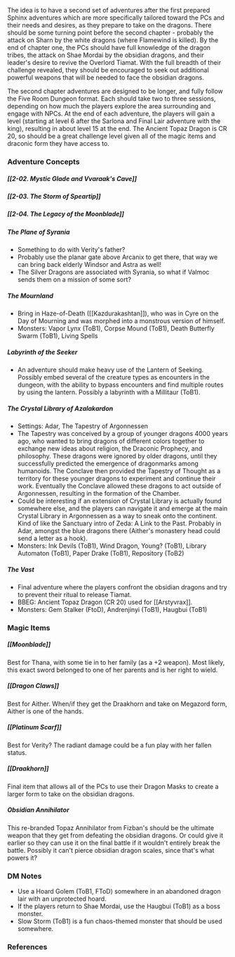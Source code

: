 
The idea is to have a second set of adventures after the first prepared Sphinx adventures which are more specifically tailored toward the PCs and their needs and desires, as they prepare to take on the dragons. There should be some turning point before the second chapter - probably the attack on Sharn by the white dragons (where Flamewind is killed). By the end of chapter one, the PCs should have full knowledge of the dragon tribes, the attack on Shae Mordai by the obsidian dragons, and their leader's desire to revive the Overlord Tiamat. With the full breadth of their challenge revealed, they should be encouraged to seek out additional powerful weapons that will be needed to face the obsidian dragons.

The second chapter adventures are designed to be longer, and fully follow the Five Room Dungeon format. Each should take two to three sessions, depending on how much the players explore the area surrounding and engage with NPCs. At the end of each adventure, the players will gain a level (starting at level 6 after the Sarlona and Final Lair adventure with the king), resulting in about level 15 at the end. The Ancient Topaz Dragon is CR 20, so should be a great challenge level given all of the magic items and draconic form they have access to.

### Adventure Concepts

##### [[2-02. Mystic Glade and Vvaraak's Cave]]

##### [[2-03. The Storm of Speartip]]

##### [[2-04. The Legacy of the Moonblade]]

##### The Plane of Syrania

* Something to do with Verity's father?
* Probably use the planar gate above Arcanix to get there, that way we can bring back elderly Windsor and Astra as well!
* The Silver Dragons are associated with Syrania, so what if Valmoc sends them on a mission of some sort?

##### The Mournland

* Bring in Haze-of-Death ([[Kazdurakashtan]]), who was in Cyre on the Day of Mourning and was morphed into a monstrous version of himself.
* Monsters: Vapor Lynx (ToB1), Corpse Mound (ToB1), Death Butterfly Swarm (ToB1), Living Spells

##### Labyrinth of the Seeker

* An adventure should make heavy use of the Lantern of Seeking. Possibly embed several of the creature types as encounters in the dungeon, with the ability to bypass encounters and find multiple routes by using the lantern. Possibly a labyrinth with a Millitaur (ToB1).

##### The Crystal Library of Azalakardon

* Settings: Adar, The Tapestry of Argonnessen
* The Tapestry was conceived by a group of younger dragons 4000 years ago, who wanted to bring dragons of different colors together to exchange new ideas about religion, the Draconic Prophecy, and philosophy. These dragons were ignored by older dragons, until they successfully predicted the emergence of dragonmarks among humanoids. The Conclave then provided the Tapestry of Thought as a territory for these younger dragons to experiment and continue their work. Eventually the Conclave allowed these dragons to act outside of Argonnessen, resulting in the formation of the Chamber.
* Could be interesting if an extension of Crystal Library is actually found somewhere else, and the players can navigate it and emerge at the main Crystal Library in Argonnessen as a way to sneak onto the continent. Kind of like the Sanctuary intro of Zeda: A Link to the Past. Probably in Adar, amongst the blue dragons there (Aither's monastery head could send a letter as a hook).
* Monsters: Ink Devils (ToB1), Wind Dragon, Young? (ToB1), Library Automaton (ToB1), Paper Drake (ToB1), Repository (ToB2)

##### The Vast

* Final adventure where the players confront the obsidian dragons and try to prevent their ritual to release Tiamat.
* BBEG: Ancient Topaz Dragon (CR 20) used for [[Arstyvrax]].
* Monsters: Gem Stalker (FtoD), Andrenjinyi (ToB1), Haugbui (ToB1)

### Magic Items

##### [[Moonblade]]

Best for Thana, with some tie in to her family (as a +2 weapon). Most likely, this exact sword belonged to one of her parents and is her right to wield.

##### [[Dragon Claws]]

Best for Aither. When/if they get the Draakhorn and take on Megazord form, Aither is one of the hands.

##### [[Platinum Scarf]]

Best for Verity? The radiant damage could be a fun play with her fallen status.

##### [[Draakhorn]]

Final item that allows all of the PCs to use their Dragon Masks to create a larger form to take on the obsidian dragons.

##### Obsidian Annihilator

This re-branded Topaz Annihilator from Fizban's should be the ultimate weapon that they get from defeating the obsidian dragons. Or could give it earlier so they can use it on the final battle if it wouldn't entirely break the battle. Possibly it can't pierce obsidian dragon scales, since that's what powers it?

### DM Notes

* Use a Hoard Golem (ToB1, FToD) somewhere in an abandoned dragon lair with an unprotected hoard.
* If the players return to Shae Mordai, use the Haugbui (ToB1) as a boss monster.
* Slow Storm (ToB1) is a fun chaos-themed monster that should be used somewhere.

### References

